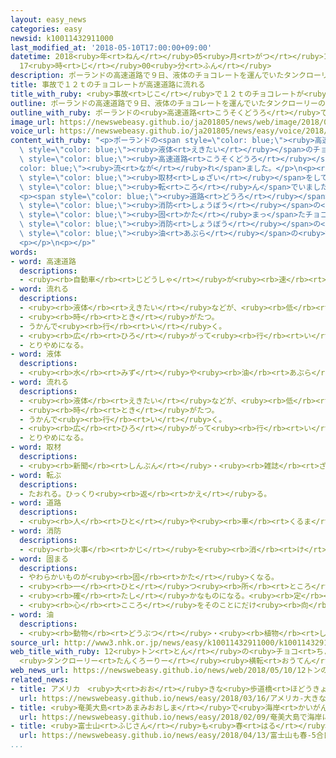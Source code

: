 ```yaml
---
layout: easy_news
categories: easy
newsid: k10011432911000
last_modified_at: '2018-05-10T17:00:00+09:00'
datetime: 2018<ruby>年<rt>ねん</rt></ruby>05<ruby>月<rt>がつ</rt></ruby>10<ruby>日<rt>にち</rt></ruby>
  17<ruby>時<rt>じ</rt></ruby>00<ruby>分<rt>ふん</rt></ruby>
description: ポーランドの高速道路で９日、液体のチョコレートを運んでいたタンクローリーの事故がありました。
title: 事故で１２ｔのチョコレートが高速道路に流れる
title_with_ruby: <ruby>事故<rt>じこ</rt></ruby>で１２ｔのチョコレートが<ruby>高速道路<rt>こうそくどうろ</rt></ruby>に<ruby>流<rt>なが</rt></ruby>れる
outline: ポーランドの高速道路で９日、液体のチョコレートを運んでいたタンクローリーの事故がありました。
outline_with_ruby: ポーランドの<ruby>高速道路<rt>こうそくどうろ</rt></ruby>で<ruby>９日<rt>ここのか</rt></ruby>、<ruby>液体<rt>えきたい</rt></ruby>のチョコレートを<ruby>運<rt>はこ</rt></ruby>んでいたタンクローリーの<ruby>事故<rt>じこ</rt></ruby>がありました。
image_url: https://newswebeasy.github.io/ja201805/news/web/image/2018/05/10/K10011432911_1805100017_1805100038_01_02.jpg
voice_url: https://newswebeasy.github.io/ja201805/news/easy/voice/2018/05/10/k10011432911000.mp4
content_with_ruby: "<p>ポーランドの<span style=\"color: blue;\"><ruby>高速道路<rt>こうそくどうろ</rt></ruby></span>で<ruby>９日<rt>ここのか</rt></ruby>、<span\
  \ style=\"color: blue;\"><ruby>液体<rt>えきたい</rt></ruby></span>のチョコレートを<ruby>運<rt>はこ</rt></ruby>んでいたタンクローリーの<ruby>事故<rt>じこ</rt></ruby>がありました。タンクローリーは<ruby>横<rt>よこ</rt></ruby>に<ruby>倒<rt>たお</rt></ruby>れて、１２ｔのチョコレートが<span\
  \ style=\"color: blue;\"><ruby>高速道路<rt>こうそくどうろ</rt></ruby></span>に<span style=\"\
  color: blue;\"><ruby>流<rt>なが</rt></ruby>れ</span>ました。</p>\n<p><ruby>事故<rt>じこ</rt></ruby>の<span\
  \ style=\"color: blue;\"><ruby>取材<rt>しゅざい</rt></ruby></span>をしていた<ruby>男性<rt>だんせい</rt></ruby>は、チョコレートで<ruby>滑<rt>すべ</rt></ruby>って<span\
  \ style=\"color: blue;\"><ruby>転<rt>ころ</rt></ruby>ん</span>でいました。<ruby>男性<rt>だんせい</rt></ruby>の<ruby>靴<rt>くつ</rt></ruby>にはチョコレートがたくさんかかっていました。</p>\n\
  <p><span style=\"color: blue;\"><ruby>道路<rt>どうろ</rt></ruby></span>は、チョコレートの<ruby>掃除<rt>そうじ</rt></ruby>が<ruby>終<rt>お</rt></ruby>わるまで<ruby>長<rt>なが</rt></ruby>い<ruby>時間<rt>じかん</rt></ruby>、<ruby>通<rt>とお</rt></ruby>ることができなくなりました。<span\
  \ style=\"color: blue;\"><ruby>消防<rt>しょうぼう</rt></ruby></span>の<ruby>人<rt>ひと</rt></ruby>は<ruby>熱<rt>あつ</rt></ruby>いお<ruby>湯<rt>ゆ</rt></ruby>をかけて、<span\
  \ style=\"color: blue;\"><ruby>固<rt>かた</rt></ruby>まっ</span>たチョコレートを<ruby>片<rt>かた</rt></ruby>づけていました。<span\
  \ style=\"color: blue;\"><ruby>消防<rt>しょうぼう</rt></ruby></span>の<ruby>人<rt>ひと</rt></ruby>は「チョコレートの<ruby>掃除<rt>そうじ</rt></ruby>は、とても<ruby>時間<rt>じかん</rt></ruby>がかかります。<span\
  \ style=\"color: blue;\"><ruby>油<rt>あぶら</rt></ruby></span>の<ruby>掃除<rt>そうじ</rt></ruby>のほうがずっと<ruby>簡単<rt>かんたん</rt></ruby>です」と<ruby>話<rt>はな</rt></ruby>していました。</p>\n\
  <p></p>\n<p></p>"
words:
- word: 高速道路
  descriptions:
  - <ruby><rb>自動車</rb><rt>じどうしゃ</rt></ruby>が<ruby><rb>速</rb><rt>はや</rt></ruby>く<ruby><rb>走</rb><rt>はし</rt></ruby>れるように、<ruby><rb>立体交差</rb><rt>りったいこうさ</rt></ruby>にしたり、<ruby><rb>上</rb><rt>のぼ</rt></ruby>り<ruby><rb>下</rb><rt>くだ</rt></ruby>りを<ruby><rb>分</rb><rt>わ</rt></ruby>けたりした<ruby><rb>道路</rb><rt>どうろ</rt></ruby>。ハイウエー。
- word: 流れる
  descriptions:
  - <ruby><rb>液体</rb><rt>えきたい</rt></ruby>などが、<ruby><rb>低</rb><rt>ひく</rt></ruby>いほうへ<ruby><rb>動</rb><rt>うご</rt></ruby>く。
  - <ruby><rb>時</rb><rt>とき</rt></ruby>がたつ。
  - うかんで<ruby><rb>行</rb><rt>い</rt></ruby>く。
  - <ruby><rb>広</rb><rt>ひろ</rt></ruby>がって<ruby><rb>行</rb><rt>い</rt></ruby>く。
  - とりやめになる。
- word: 液体
  descriptions:
  - <ruby><rb>水</rb><rt>みず</rt></ruby>や<ruby><rb>油</rb><rt>あぶら</rt></ruby>のように、<ruby><rb>決</rb><rt>き</rt></ruby>まった<ruby><rb>形</rb><rt>かたち</rt></ruby>がなく、<ruby><rb>流</rb><rt>なが</rt></ruby>れる<ruby><rb>性質</rb><rt>せいしつ</rt></ruby>のあるもの。
- word: 流れる
  descriptions:
  - <ruby><rb>液体</rb><rt>えきたい</rt></ruby>などが、<ruby><rb>低</rb><rt>ひく</rt></ruby>いほうへ<ruby><rb>動</rb><rt>うご</rt></ruby>く。
  - <ruby><rb>時</rb><rt>とき</rt></ruby>がたつ。
  - うかんで<ruby><rb>行</rb><rt>い</rt></ruby>く。
  - <ruby><rb>広</rb><rt>ひろ</rt></ruby>がって<ruby><rb>行</rb><rt>い</rt></ruby>く。
  - とりやめになる。
- word: 取材
  descriptions:
  - <ruby><rb>新聞</rb><rt>しんぶん</rt></ruby>・<ruby><rb>雑誌</rb><rt>ざっし</rt></ruby>・テレビなどの<ruby><rb>報道記事</rb><rt>ほうどうきじ</rt></ruby>や<ruby><rb>作品</rb><rt>さくひん</rt></ruby>・<ruby><rb>作文</rb><rt>さくぶん</rt></ruby>などの<ruby><rb>材料</rb><rt>ざいりょう</rt></ruby>を<ruby><rb>集</rb><rt>あつ</rt></ruby>めること。
- word: 転ぶ
  descriptions:
  - たおれる。ひっくり<ruby><rb>返</rb><rt>かえ</rt></ruby>る。
- word: 道路
  descriptions:
  - <ruby><rb>人</rb><rt>ひと</rt></ruby>や<ruby><rb>車</rb><rt>くるま</rt></ruby>が<ruby><rb>通</rb><rt>とお</rt></ruby>る<ruby><rb>道</rb><rt>みち</rt></ruby>。<ruby><rb>通</rb><rt>とお</rt></ruby>り<ruby><rb>道</rb><rt>みち</rt></ruby>。
- word: 消防
  descriptions:
  - <ruby><rb>火事</rb><rt>かじ</rt></ruby>を<ruby><rb>消</rb><rt>け</rt></ruby>したり、<ruby><rb>火災</rb><rt>かさい</rt></ruby>を<ruby><rb>防</rb><rt>ふせ</rt></ruby>いだりすること。
- word: 固まる
  descriptions:
  - やわらかいものが<ruby><rb>固</rb><rt>かた</rt></ruby>くなる。
  - <ruby><rb>一</rb><rt>ひと</rt></ruby>つ<ruby><rb>所</rb><rt>ところ</rt></ruby>に<ruby><rb>集</rb><rt>あつ</rt></ruby>まる。
  - <ruby><rb>確</rb><rt>たし</rt></ruby>かなものになる。<ruby><rb>定</rb><rt>さだ</rt></ruby>まる。
  - <ruby><rb>心</rb><rt>こころ</rt></ruby>をそのことにだけ<ruby><rb>向</rb><rt>む</rt></ruby>ける。
- word: 油
  descriptions:
  - <ruby><rb>動物</rb><rt>どうぶつ</rt></ruby>・<ruby><rb>植物</rb><rt>しょくぶつ</rt></ruby>・<ruby><rb>鉱物</rb><rt>こうぶつ</rt></ruby>からとった、<ruby><rb>水</rb><rt>みず</rt></ruby>と<ruby><rb>混</rb><rt>ま</rt></ruby>ざらない、<ruby><rb>燃</rb><rt>も</rt></ruby>えやすい<ruby><rb>液体</rb><rt>えきたい</rt></ruby>。
source_url: http://www3.nhk.or.jp/news/easy/k10011432911000/k10011432911000.html
web_title_with_ruby: 12<ruby>トン<rt>とん</rt></ruby>の<ruby>チョコ<rt>ちょこ</rt></ruby>が<ruby>高速道路<rt>こうそくどうろ</rt></ruby>に
  <ruby>タンクローリー<rt>たんくろーりー</rt></ruby><ruby>横転<rt>おうてん</rt></ruby> <ruby>ポーランド<rt>ぽーらんど</rt></ruby>
web_news_url: https://newswebeasy.github.io/news/web/2018/05/10/12トンのチョコが高速道路に-タンクローリー横転-ポーランド
related_news:
- title: アメリカ　<ruby>大<rt>おお</rt></ruby>きな<ruby>歩道橋<rt>ほどうきょう</rt></ruby>が<ruby>車<rt>くるま</rt></ruby>に<ruby>落<rt>お</rt></ruby>ちて４<ruby>人<rt>にん</rt></ruby>が<ruby>亡<rt>な</rt></ruby>くなる
  url: https://newswebeasy.github.io/news/easy/2018/03/16/アメリカ-大きな歩道橋が車に落ちて4人が亡くなる
- title: <ruby>奄美大島<rt>あまみおおしま</rt></ruby>で<ruby>海岸<rt>かいがん</rt></ruby>に<ruby>流<rt>なが</rt></ruby>れてきた<ruby>油<rt>あぶら</rt></ruby>の<ruby>掃除<rt>そうじ</rt></ruby>が<ruby>始<rt>はじ</rt></ruby>まる
  url: https://newswebeasy.github.io/news/easy/2018/02/09/奄美大島で海岸に流れてきた油の掃除が始まる
- title: <ruby>富士山<rt>ふじさん</rt></ruby>も<ruby>春<rt>はる</rt></ruby>　５<ruby>合<rt>ごう</rt></ruby><ruby>目<rt>め</rt></ruby>まで<ruby>富士<rt>ふじ</rt></ruby>スバルラインで<ruby>行<rt>い</rt></ruby>くことができる
  url: https://newswebeasy.github.io/news/easy/2018/04/13/富士山も春-5合目まで富士スバルラインで行くことができる
...
```

